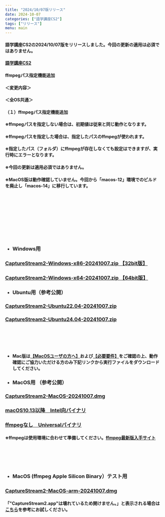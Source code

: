 ```yaml
---
title: "2024/10/07版リリース"
date: 2024-10-07
categories: ["語学講座CS2"]
tags: ["リリース"]
menu: main
---
```

#### 語学講座CS2の2024/10/07版をリリースしました。今回の更新の適用は必須ではありません。
####                
#### [語学講座CS2](https://csreviser.github.io/CaptureStream2/)
####  
####  ffmpegパス指定機能追加

#### ＜変更内容＞　　　
#### ＜全OS共通＞
#### （１）ffmpegパス指定機能追加
#### ※ffmpegパスを指定しない場合は、初期値は従来と同じ動作となります。
#### ※ffmpegパスを指定した場合は、指定したパスのffmpegが使われます。
#### ※指定したパス（フォルダ）にffmpegが存在しなくても設定はできますが、実行時にエラーとなります。
#### 
#### ※今回の更新は適用必須ではありません。
#### ※MacOS版は動作確認していません。今回から「macos-12」環境でのビルドを廃止し「macos-14」に移行しています。
####  　　　  
####  　　　  
####  　　　  
####  　
* ### Windows用
### [CaptureStream2-Windows-x86-20241007.zip 【32bit版】](https://github.com/CSReviser/CaptureStream2/releases/download/20241007/CaptureStream2-Windows-x86-20241007.zip)
### [CaptureStream2-Windows-x64-20241007.zip 【64bit版】](https://github.com/CSReviser/CaptureStream2/releases/download/20241007/CaptureStream2-Windows-x64-20241007.zip) 　　　　　　　　　　　　　　　　　　

* ### Ubuntu用（参考公開）     
### [CaptureStream2-Ubuntu22.04-20241007.zip](https://github.com/CSReviser/CaptureStream2/releases/download/20241007/CaptureStream2-Ubuntu-20241007.zip)
### [CaptureStream2-Ubuntu24.04-20241007.zip](https://github.com/CSReviser/CaptureStream2/releases/download/20241007/CaptureStream2-Ubuntu2404-20241007.zip)
####  　　　  
####  
####  　　　  
####  

* **Mac版は[【MacOSユーザの方へ】](https://csreviser.github.io/CaptureStream2/macos)および[【必要要件】](https://csreviser.github.io/CaptureStream2/requirements)をご確認の上、動作確認にご協力いただける方のみ下記リンクから実行ファイルをダウンロードしてください。**  
* ### MacOS用 （参考公開）  
### [CaptureStream2-MacOS-20241007.dmg](https://github.com/CSReviser/CaptureStream2/releases/download/20241007/CaptureStream2-MacOS-20241007.dmg)
### [macOS10.13以降　Intel向バイナリ](https://github.com/CSReviser/CaptureStream2/releases/download/20241007/CaptureStream2-MacOS-qt5-Intel-20241007.dmg)
### [ffmpegなし　Universalバイナリ](https://github.com/CSReviser/CaptureStream2/releases/download/20241007/CaptureStream2-MacOS-non-ffmpeg-20241007.dmg)
#### ※ffmpegは使用環境に合わせて準備してください。[ffmpeg最新版入手サイト](https://csreviser.github.io/CaptureStream2/FFMPEG)
####  　　　  
####  　　　  
* ### MacOS (ffmpeg Apple Silicon Binary）テスト用
### [CaptureStream2-MacOS-arm-20241007.dmg](https://github.com/CSReviser/CaptureStream2/releases/download/20241007/CaptureStream2-MacOS-arm-20241007.dmg)　　
#### 「"CaptureStream2.app"は壊れているため開けません。」と表示される場合は[こちら](https://www.google.com/search?client=ubuntu-sn&channel=fs&q=%E3%81%AF%E5%A3%8A%E3%82%8C%E3%81%A6%E3%81%84%E3%82%8B%E3%81%9F%E3%82%81%E9%96%8B%E3%81%91%E3%81%BE%E3%81%9B%E3%82%93)を参考にお試しください。
####  　　　  
####  　　　  
####  　　　  
####  　　　  
